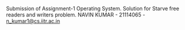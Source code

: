 Submission of Assignment-1 Operating System. Solution for Starve free readers and writers problem.
NAVIN KUMAR - 21114065 - n_kumar1@cs.iitr.ac.in 
